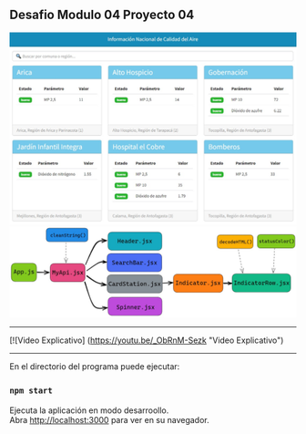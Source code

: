 ## Desafio Modulo 04 Proyecto 04

![Screenshot](https://github.com/mdcabezas/desafio_mod04_04/blob/master/public/screenshot.jpg)
![Screenshot](https://github.com/mdcabezas/desafio_mod04_04/blob/master/public/screenshot2.jpg)

***

[![Video Explicativo] (https://youtu.be/_ObRnM-Sezk "Video Explicativo")

***

En el directorio del programa puede ejecutar:

### `npm start`

Ejecuta la aplicación en modo desarroollo.\
Abra [http://localhost:3000](http://localhost:3000) para ver en su navegador.